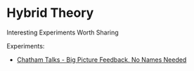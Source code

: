 # Hybrid Theory

Interesting Experiments Worth Sharing

Experiments:

* [Chatham Talks - Big Picture Feedback, No Names Needed](experiments/chatham-talks/chatham-talks-article.md)
